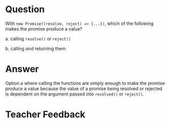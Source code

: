# Question
With `new Promise((resolve, reject) => {...})`, which of the following makes the promise produce a value?

a. calling `resolve()` or `reject()`

b. calling *and* returning them

# Answer
Option a where calling the functions are simply enough to make the promise produce a value because the value of a promise being resolved or rejected is dependent on the argument passed into `resolved()` or `reject()`.


# Teacher Feedback